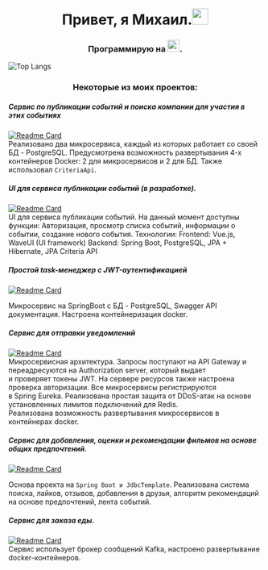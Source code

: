 <h1 align="center">Привет, я Михаил.<img src="https://github.com/blackcater/blackcater/raw/main/images/Hi.gif" height="32"/></h1>
<h3 align="center">Программирую на <img src="https://img.shields.io/badge/java-%23ED8B00.svg?style=for-the-bage&logo=java&logoColor=white" height="24"/>. </h3>

![Top Langs](https://github-readme-stats.vercel.app/api/top-langs/?username=bolohonov&layout=compact)

<h3 align="center"> Некоторые из моих проектов: </h3>  

##### Сервис по публикации событий и поиска компании для участия в этих событиях
[![Readme Card](https://github-readme-stats.vercel.app/api/pin/?username=bolohonov&repo=java-explore-with-me)](https://github.com/Bolohonov/java-explore-with-me)  
Реализовано два микросервиса, каждый из которых работает со своей БД - PostgreSQL. Предусмотрена возможность развертывания 4-х контейнеров Docker: 2 для микросервисов и 2 для БД. Также использовал `CriteriaApi`.

##### UI для сервиса публикации событий (в разработке).
[![Readme Card](https://github-readme-stats.vercel.app/api/pin/?username=bolohonov&repo=ewm)](https://github.com/Bolohonov/ewm)  
UI для сервиса публикации событий. На данный момент доступны функции: Авторизация, просмотр списка событий, информации о событии, создание нового события.
Технологии:
Frontend: Vue.js, WaveUI (UI framework)
Backend: Spring Boot, PostgreSQL, JPA + Hibernate, JPA Criteria API

##### Простой task-менеджер с JWT-аутентификацией
[![Readme Card](https://github-readme-stats.vercel.app/api/pin/?username=bolohonov&repo=tms)](https://github.com/Bolohonov/tms)

Микросервис на SpringBoot с БД - PostgreSQL, Swagger API документация. Настроена контейнеризация docker.   

##### Сервис для отправки уведомлений
[![Readme Card](https://github-readme-stats.vercel.app/api/pin/?username=bolohonov&repo=NotificationService)](https://github.com/Bolohonov/NotificationService)   
Микросервисная архитектура. Запросы поступают на API Gateway и переадресуются на Authorization server, который выдает  
и проверяет токены JWT. На сервере ресурсов также настроена проверка авторизации. Все микросервисы регистрируются  
в Spring Eureka. Реализована простая защита от DDoS-атак на основе установленных лимитов подключений для Redis.  
Реализована возможность развертывания микросервисов в контейнерах docker.

##### Сервис для добавления, оценки и рекомендации фильмов на основе общих предпочтений.
[![Readme Card](https://github-readme-stats.vercel.app/api/pin/?username=bolohonov&repo=filmorate)](https://github.com/Bolohonov/filmorate)

Основа проекта на `Spring Boot и JdbcTemplate`. Реализована система поиска, лайков, отзывов, добавления в друзья, алгоритм рекомендаций на основе предпочтений, лента событий.

##### Сервис для заказа еды.
[![Readme Card](https://github-readme-stats.vercel.app/api/pin/?username=bolohonov&repo=FoodOrderingApp)](https://github.com/Bolohonov/FoodOrderingApp)  
Сервис использует брокер сообщений Kafka, настроено развертывание docker-контейнеров.